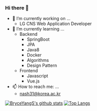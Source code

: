 ### Hi there 👋

<!--
**BryceYangS/BryceYangS** is a ✨ _special_ ✨ repository because its `README.md` (this file) appears on your GitHub profile.

Here are some ideas to get you started:

- 🔭 I’m currently working on ...
- 🌱 I’m currently learning ...
- 👯 I’m looking to collaborate on ...
- 🤔 I’m looking for help with ...
- 💬 Ask me about ...
- 📫 How to reach me: ...
- 😄 Pronouns: ...
- ⚡ Fun fact: ...
-->

- 🔭 I’m currently working on ...
  * LG CNS Web Application Developer
- 🌱 I’m currently learning ...
  + Backend
    * SpringBoot
    * JPA
    * Java8
    * Docker
    * Algorithms
    * Design Pattern
  + Frontend
    * Javascript
    * Vue.js
- 📫 How to reach me: ...
  * nash31@korea.ac.kr  
  
[![BryceYangS's github stats](https://github-readme-stats.vercel.app/api?username=BryceYangS)](https://github.com/anuraghazra/github-readme-stats)
[![Top Langs](https://github-readme-stats.vercel.app/api/top-langs/?username=BryceYangs&layout=compact)](https://github.com/anuraghazra/github-readme-stats)
